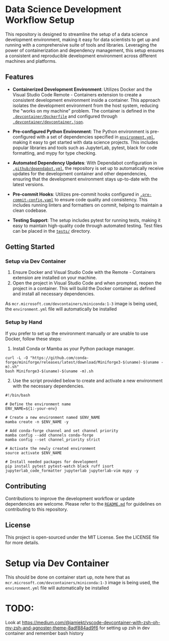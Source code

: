 # Data Science Development Workflow Setup

This repository is designed to streamline the setup of a data science development environment, making it easy for data scientists to get up and running with a comprehensive suite of tools and libraries. Leveraging the power of containerization and dependency management, this setup ensures a consistent and reproducible development environment across different machines and platforms.

## Features

- **Containerized Development Environment**: Utilizes Docker and the Visual Studio Code Remote - Containers extension to create a consistent development environment inside a container. This approach isolates the development environment from the host system, reducing the "works on my machine" problem. The container is defined in the [`.devcontainer/Dockerfile`](.devcontainer/Dockerfile) and configured through [`.devcontainer/devcontainer.json`](.devcontainer/devcontainer.json).

- **Pre-configured Python Environment**: The Python environment is pre-configured with a set of dependencies specified in [`environment.yml`](environment.yml), making it easy to get started with data science projects. This includes popular libraries and tools such as JupyterLab, pytest, black for code formatting, and mypy for type checking.

- **Automated Dependency Updates**: With Dependabot configuration in [`.github/dependabot.yml`](.github/dependabot.yml), the repository is set up to automatically receive updates for the development container and other dependencies, ensuring that the development environment stays up-to-date with the latest versions.

- **Pre-commit Hooks**: Utilizes pre-commit hooks configured in [`.pre-commit-config.yaml`](.pre-commit-config.yaml) to ensure code quality and consistency. This includes running linters and formatters on commit, helping to maintain a clean codebase.

- **Testing Support**: The setup includes pytest for running tests, making it easy to maintain high-quality code through automated testing. Test files can be placed in the [`tests/`](tests/) directory.

## Getting Started

### Setup via Dev Container

1. Ensure Docker and Visual Studio Code with the Remote - Containers extension are installed on your machine.
2. Open the project in Visual Studio Code and when prompted, reopen the project in a container. This will build the Docker container as defined and install all necessary dependencies.

As `mcr.microsoft.com/devcontainers/miniconda:1-3` image is being used, the `environment.yml` file will automatically be installed


### Setup by Hand

If you prefer to set up the environment manually or are unable to use Docker, follow these steps:

1. Install Conda or Mamba as your Python package manager.
```
curl -L -O "https://github.com/conda-forge/miniforge/releases/latest/download/Miniforge3-$(uname)-$(uname -m).sh"
bash Miniforge3-$(uname)-$(uname -m).sh
```
2. Use the script provided below to create and activate a new environment with the necessary dependencies.
```
#!/bin/bash

# Define the environment name
ENV_NAME=${1:-your-env}

# Create a new environment named $ENV_NAME
mamba create -n $ENV_NAME -y

# Add conda-forge channel and set channel priority
mamba config --add channels conda-forge
mamba config --set channel_priority strict

# Activate the newly created environment
source activate $ENV_NAME

# Install needed packages for development
pip install pytest pytest-watch black ruff isort jupyterlab_code_formatter jupyterlab jupyterlab-vim mypy -y
```

## Contributing

Contributions to improve the development workflow or update dependencies are welcome. Please refer to the [`README.md`](README.md) for guidelines on contributing to this repository.

## License

This project is open-sourced under the MIT License. See the LICENSE file for more details.

# Setup via Dev Container
This should be done on container start up, note here that as `mcr.microsoft.com/devcontainers/miniconda:1-3` image is being used, the `environment.yml` file will automatically be installed

# TODO:
Look at https://medium.com/@jamiekt/vscode-devcontainer-with-zsh-oh-my-zsh-and-agnoster-theme-8adf884ad9f6 for setting up zsh in dev container and remember bash history